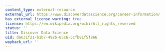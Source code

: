 ```yaml
---
content_type: external-resource
external_url: https://www.discoverdatascience.org/career-information/
has_external_license_warning: true
license: https://en.wikipedia.org/wiki/All_rights_reserved
status: ''
title: Discover Data Science
uid: da631f21-b1b7-492b-85c6-5cfb81f5f866
wayback_url: ''
---
```


